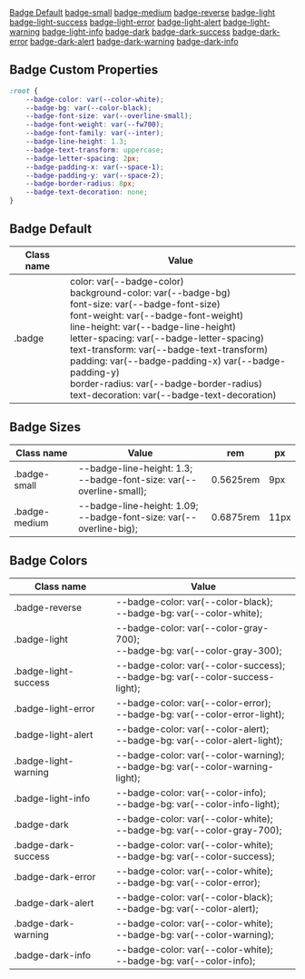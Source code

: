 <div class="grid grid-column-4 gap-3 bg-gray-100 px-3 py-3 br-8">
	<a href="#badge-default"><span class="badge">Badge Default</span></a>
	<a href="#badge-size"><span class="badge badge-small">badge-small</span></a>
	<a href="#badge-size"><span class="badge badge-medium">badge-medium</span></a>
	<a href="#badge-colors"><span class="badge badge-medium badge-reverse">badge-reverse</span></a>
	<a href="#badge-colors"><span class="badge badge-medium badge-light">badge-light</span></a>
	<a href="#badge-colors"><span class="badge badge-medium badge-light-success">badge-light-success</span></a>
	<a href="#badge-colors"><span class="badge badge-medium badge-light-error">badge-light-error</span></a>
	<a href="#badge-colors"><span class="badge badge-medium badge-light-alert">badge-light-alert</span></a>
	<a href="#badge-colors"><span class="badge badge-medium badge-light-warning">badge-light-warning</span></a>
	<a href="#badge-colors"><span class="badge badge-medium badge-light-info">badge-light-info</span></a>
	<a href="#badge-colors"><span class="badge badge-medium badge-dark">badge-dark</span></a>
	<a href="#badge-colors"><span class="badge badge-medium badge-dark-success">badge-dark-success</span></a>
	<a href="#badge-colors"><span class="badge badge-medium badge-dark-error">badge-dark-error</span></a>
	<a href="#badge-colors"><span class="badge badge-medium badge-dark-alert">badge-dark-alert</span></a>
	<a href="#badge-colors"><span class="badge badge-medium badge-dark-warning">badge-dark-warning</span></a>
	<a href="#badge-colors"><span class="badge badge-medium badge-dark-info">badge-dark-info</span></a>
</div>

## Badge Custom Properties

```CSS
:root {
	--badge-color: var(--color-white);
	--badge-bg: var(--color-black);
	--badge-font-size: var(--overline-small);
	--badge-font-weight: var(--fw700);
	--badge-font-family: var(--inter);
	--badge-line-height: 1.3;
	--badge-text-transform: uppercase;
	--badge-letter-spacing: 2px;
	--badge-padding-x: var(--space-1);
	--badge-padding-y: var(--space-2);
	--badge-border-radius: 8px;
	--badge-text-decoration: none;
}
```

## Badge Default

| Class name | Value                                                                                                                                                                                                                                                                                                                                                                                                                                                |
| ---------- | ---------------------------------------------------------------------------------------------------------------------------------------------------------------------------------------------------------------------------------------------------------------------------------------------------------------------------------------------------------------------------------------------------------------------------------------------------- |
| .badge     | color: var(--badge-color)<br/>background-color: var(--badge-bg)<br/>font-size: var(--badge-font-size)<br/>font-weight: var(--badge-font-weight)<br/>line-height: var(--badge-line-height)<br/>letter-spacing: var(--badge-letter-spacing)<br/>text-transform: var(--badge-text-transform)<br/>padding: var(--badge-padding-x) var(--badge-padding-y)<br/>border-radius: var(--badge-border-radius)<br/>text-decoration: var(--badge-text-decoration) |

## Badge Sizes

| Class name    | Value                                                                   | rem       | px   |
| ------------- | ----------------------------------------------------------------------- | --------- | ---- |
| .badge-small  | --badge-line-height: 1.3;<br/>--badge-font-size: var(--overline-small); | 0.5625rem | 9px  |
| .badge-medium | --badge-line-height: 1.09;<br/>--badge-font-size: var(--overline-big);  | 0.6875rem | 11px |

## Badge Colors

| Class name           | Value                                                                            |
| -------------------- | -------------------------------------------------------------------------------- |
| .badge-reverse       | --badge-color: var(--color-black);<br/>--badge-bg: var(--color-white);           |
| .badge-light         | --badge-color: var(--color-gray-700);<br/>--badge-bg: var(--color-gray-300);     |
| .badge-light-success | --badge-color: var(--color-success);<br/>--badge-bg: var(--color-success-light); |
| .badge-light-error   | --badge-color: var(--color-error);<br/>--badge-bg: var(--color-error-light);     |
| .badge-light-alert   | --badge-color: var(--color-alert);<br/>--badge-bg: var(--color-alert-light);     |
| .badge-light-warning | --badge-color: var(--color-warning);<br/>--badge-bg: var(--color-warning-light); |
| .badge-light-info    | --badge-color: var(--color-info);<br/>--badge-bg: var(--color-info-light);       |
| .badge-dark          | --badge-color: var(--color-white);<br/>--badge-bg: var(--color-gray-700);        |
| .badge-dark-success  | --badge-color: var(--color-white);<br/>--badge-bg: var(--color-success);         |
| .badge-dark-error    | --badge-color: var(--color-white);<br/>--badge-bg: var(--color-error);           |
| .badge-dark-alert    | --badge-color: var(--color-black);<br/>--badge-bg: var(--color-alert);           |
| .badge-dark-warning  | --badge-color: var(--color-white);<br/>--badge-bg: var(--color-warning);         |
| .badge-dark-info     | --badge-color: var(--color-white);<br/>--badge-bg: var(--color-info);            |
